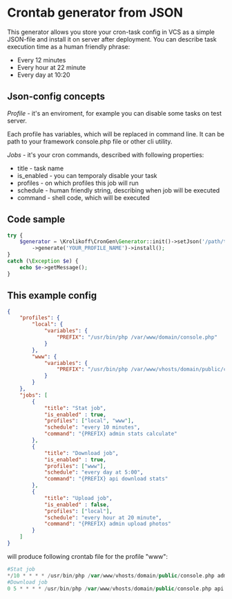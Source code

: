 Crontab generator from JSON
========

This generator allows you store your cron-task config in VCS as a simple JSON-file and install it on server after deployment. You can describe task execution time as a human friendly phrase:
* Every 12 minutes
* Every hour at 22 minute
* Every day at 10:20

Json-config concepts
--------

*Profile* - it's an enviroment, for example you can disable some tasks on test server.

Each profile has variables, which will be replaced in command line. It can be path to your framework console.php file or other cli utility.

*Jobs* - it's your cron commands, described with following properties:

* title - task name
* is_enabled - you can temporaly disable your task
* profiles - on which profiles this job will run
* schedule - human friendly string, describing when job will be executed
* command - shell code, which will be executed

Code sample
--------

```php
try {
    $generator = \Krolikoff\CronGen\Generator::init()->setJson('/path/to/config.json')
        ->generate('YOUR_PROFILE_NAME')->install();
}
catch (\Exception $e) {
    echo $e->getMessage();
}
```

This example config
--------

```json
{
    "profiles": {
        "local": {
            "variables": {
                "PREFIX": "/usr/bin/php /var/www/domain/console.php"
            }
        },
        "www": {
            "variables": {
                "PREFIX": "/usr/bin/php /var/www/vhosts/domain/public/console.php"
            }
        }
    },
    "jobs": [
        {
            "title": "Stat job",
            "is_enabled" : true,
            "profiles": ["local", "www"],
            "schedule": "every 10 minutes",
            "command": "{PREFIX} admin stats calculate"
        },
        {
            "title": "Download job",
            "is_enabled" : true,
            "profiles": ["www"],
            "schedule": "every day at 5:00",
            "command": "{PREFIX} api download stats"
        },
        {
            "title": "Upload job",
            "is_enabled" : false,
            "profiles": ["local"],
            "schedule": "every hour at 20 minute",
            "command": "{PREFIX} admin upload photos"
        }
    ]
}
```

will produce following crontab file for the profile "www":

```php
#Stat job
*/10 * * * * /usr/bin/php /var/www/vhosts/domain/public/console.php admin stats calculate
#Download job
0 5 * * * * /usr/bin/php /var/www/vhosts/domain/public/console.php api download stats
```

